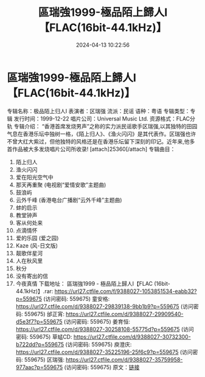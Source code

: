 ﻿---
title: 區瑞強1999-極品陌上歸人I【FLAC(16bit-44.1kHz)】
date: 2024-04-13 10:22:56
categories: WAV车载音乐、镜像
tags: 华语中文
---
# 區瑞強1999-極品陌上歸人I【FLAC(16bit-44.1kHz)】

专辑名称：极品陌上归人I
表演者：区瑞强
流派：民谣
语种：粤语
专辑类型：专辑
发行时间：1999-12-22
唱片公司：Universal Music Ltd.
资源格式：FLAC分轨
专辑介绍：
“香港首席发烧男声”之称的实力派民谣歌手区瑞强,以其独特的田园气息在香港乐坛中独树一格，《陌上归人》、《渔火闪闪》是其代表作。区瑞强也许不曾大红大紫过，但他独特的风格还是在香港乐坛留下深刻的印记。近年来,他多首作品被大多发烧唱片公司所收录!
[attach]25360[/attach]
专辑曲目：
01. 陌上归人
02. 渔火闪闪
03. 爱在阳光空气中
04. 那天再重聚 (电视剧“爱情安歌”主题曲)
05. 鼓浪屿
06. 云外千峰 (香港电台广播剧“云外千峰”主题曲)
07. 蚌的启示
08. 教堂钟声
09. 客从何处来
10. 点滴情怀
11. 爱的乐园 (爱之园)
12. Kaze (风-日文版)
13. 靓歌伴星河
14. 人在秋风里
15. 秋分
16. 没有寄出的信
17. 今夜真情
下载地址：
區瑞強1999 - 極品陌上歸人I【FLAC (16bit-44.1kHz)】.rar: https://url27.ctfile.com/f/9388027-1053851534-eabb32?p=559675
(访问密码: 559675)
童安格: https://url27.ctfile.com/d/9388027-29839138-9bb1b9?p=559675
(访问密码: 559675)
邰正宵: https://url27.ctfile.com/d/9388027-29909540-d5e3f7?p=559675
(访问密码: 559675)
姜育恒: https://url27.ctfile.com/d/9388027-30258108-55775d?p=559675
(访问密码: 559675)
草蜢CD: https://url27.ctfile.com/d/9388027-30732300-b722dd?p=559675
(访问密码: 559675)
庾澄庆: https://url27.ctfile.com/d/9388027-35225196-25f6c9?p=559675
(访问密码: 559675)
区瑞强: https://url27.ctfile.com/d/9388027-35759958-977aac?p=559675
(访问密码: 559675)
原文：[链接](https://blog.sina.com.cn/s/blog_1647c7e760103154o.html)
